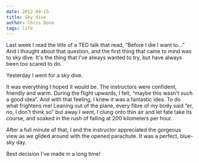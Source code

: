 ```yaml
---
date: 2012-09-15
title: Sky dive
author: Chris Done
tags: life
---
```


Last week I read the title of a TED talk that read, “Before I die I
want to…” And I thought about that question, and the first thing that
came to mind was to sky dive. It's the thing that I've always wanted
to try, but have always been too scared to do.

Yesterday I went for a sky dive.

It was everything I hoped it would be. The instructors were confident,
friendly and warm. During the flight upwards, I felt, “maybe this
wasn't such a good idea”. And with that feeling, I knew it was a
fantastic idea. To do what frightens me! Leaning out of the plane,
every fibre of my body said “er, no, I don't think so” but away I
went, I clung onto thin air and let fate take its course, and soaked
in the rush of falling at 200 kilometers per hour.

After a full minute of that, I and the instructor appreciated the
gorgeous view as we glided around with the opened parachute. It was a
perfect, blue-sky day.

Best decision I've made in a long time!

